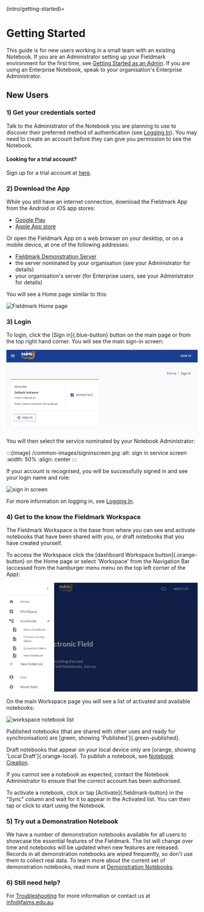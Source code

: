 (intro/getting-started)=
# Getting Started

This guide is for new users working in a small team with an existing Notebook. If you are an Administrator setting up your Fieldmark environment for the first time, see [Getting Started as an Admin](advanced/getting-started-admin).  If you are using an Enterprise Notebook, speak to your organisation's Enterprise Administrator.

## New Users

### 1) Get your credentials sorted

Talk to the Administrator of the Notebook you are planning to use to discover their preferred method of authentication (see [Logging In](intro/logging-in)). You may need to create an account before they can give you permission to see the Notebook.

#### Looking for a trial account?

Sign up for a trial account at [here](https://forms.gle/ruaPVhDmEoyizHfr7).

### 2) Download the App

While you still have an internet connection, download the Fieldmark App from the Android or iOS app stores:
- [Google Play](https://play.google.com/store/apps/details?id=au.edu.faims.fieldmark&hl=en&gl=US)
- [Apple App store](https://apps.apple.com/au/app/fieldmark/id1592632372)

Or open the Fieldmark App on a web browser on your desktop, or on a mobile device, at one of the following addresses:
- [Fieldmark Demonstration Server](https://demo.3.faims.edu.au/)
- the server nominated by your organisation (see your Administrator for details)
- your organisation's server (for Enterprise users, see your Administrator for details)

You will see a Home page similar to this:

![Fieldmark Home page](/common-images/homepage.jpg)

### 3) Login

To login, click the [Sign in]{.blue-button} button on the main page or from the top right hand corner. You will see the main sign-in screen:

![sign in screen](getting-started-images/signinscreen_1.jpg)

You will then select the service nominated by your Notebook Administrator:

:::{image} /common-images/signinscreen.jpg
:alt: sign in service screen
:width: 50%
:align: center
:::



If your account is recognised, you will be successfully signed in and see your login name and role:

![sign in screen](/common-images/userscreen.jpg)

For more information on logging in, see [Logging In](intro/logging-in).   

### 4) Get to the know the Fieldmark Workspace

The Fieldmark Workspace is the base from where you can see and activate notebooks that have been shared with you, or draft notebooks that you have created yourself.

To access the Workspace click the [<span class="material-icons">dashboard</span> Workspace button]{.orange-button} on the Home page or select 'Workspace' from the Navigation Bar (accessed from the hamburger menu <span class="material-icons">menu</span> on the top left corner of the App):

![navigation bar](getting-started-images/navigationbarhome.jpg)

On the main Workspace page you will see a list of activated and available notebooks:  

![workspace notebook list](/common-images/workspace_activated_localdraft.jpg)

Published notebooks (that are shared with other uses and ready for synchronisation) are [green, showing 'Published']{.green-published}. 

Draft notebooks that appear on your local device only are [orange, showing 'Local Draft']{.orange-local}. To publish a notebook, see [Notebook Creation](intermediate/notebook-creation).

If you cannot see a notebook as expected, contact the Notebook Administrator to ensure that the correct account has been authorised.    

To activate a notebook, click or tap [Activate]{.fieldmark-button} in the "Sync" column and wait for it to appear in the Activated list. You can then tap or click to start using the Notebook.

### 5) Try out a Demonstration Notebook

We have a number of demonstration notebooks available for all users to showcase the essential features of the Fieldmark. The list will change over time and notebooks will be updated when new features are released. Records in all demonstration notebooks are wiped frequently, so don't use them to collect real data. To learn more about the current set of demonstration notebooks, read more at [Demonstration Notebooks](intro/demo-notebooks).

### 6) Still need help?

For [Troubleshooting](advanced/troubleshooting) for more information or contact us at info@faims.edu.au.


<link href="https://fonts.googleapis.com/icon?family=Material+Icons"
      rel="stylesheet">